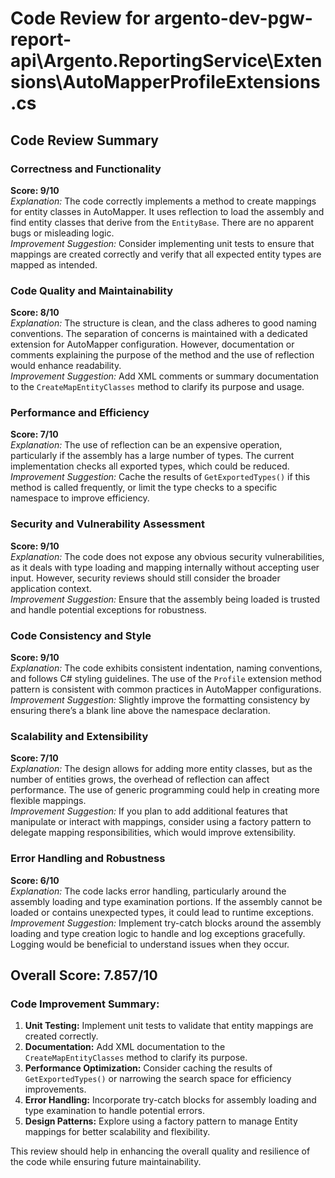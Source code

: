 # Code Review for argento-dev-pgw-report-api\Argento.ReportingService\Extensions\AutoMapperProfileExtensions.cs

## Code Review Summary

### Correctness and Functionality
**Score: 9/10**  
*Explanation:* The code correctly implements a method to create mappings for entity classes in AutoMapper. It uses reflection to load the assembly and find entity classes that derive from the `EntityBase`. There are no apparent bugs or misleading logic.  
*Improvement Suggestion:* Consider implementing unit tests to ensure that mappings are created correctly and verify that all expected entity types are mapped as intended.

### Code Quality and Maintainability
**Score: 8/10**  
*Explanation:* The structure is clean, and the class adheres to good naming conventions. The separation of concerns is maintained with a dedicated extension for AutoMapper configuration. However, documentation or comments explaining the purpose of the method and the use of reflection would enhance readability.  
*Improvement Suggestion:* Add XML comments or summary documentation to the `CreateMapEntityClasses` method to clarify its purpose and usage.

### Performance and Efficiency
**Score: 7/10**  
*Explanation:* The use of reflection can be an expensive operation, particularly if the assembly has a large number of types. The current implementation checks all exported types, which could be reduced.   
*Improvement Suggestion:* Cache the results of `GetExportedTypes()` if this method is called frequently, or limit the type checks to a specific namespace to improve efficiency.

### Security and Vulnerability Assessment
**Score: 9/10**  
*Explanation:* The code does not expose any obvious security vulnerabilities, as it deals with type loading and mapping internally without accepting user input. However, security reviews should still consider the broader application context.  
*Improvement Suggestion:* Ensure that the assembly being loaded is trusted and handle potential exceptions for robustness.

### Code Consistency and Style
**Score: 9/10**  
*Explanation:* The code exhibits consistent indentation, naming conventions, and follows C# styling guidelines. The use of the `Profile` extension method pattern is consistent with common practices in AutoMapper configurations.  
*Improvement Suggestion:* Slightly improve the formatting consistency by ensuring there’s a blank line above the namespace declaration.

### Scalability and Extensibility
**Score: 7/10**  
*Explanation:* The design allows for adding more entity classes, but as the number of entities grows, the overhead of reflection can affect performance. The use of generic programming could help in creating more flexible mappings.  
*Improvement Suggestion:* If you plan to add additional features that manipulate or interact with mappings, consider using a factory pattern to delegate mapping responsibilities, which would improve extensibility.

### Error Handling and Robustness
**Score: 6/10**  
*Explanation:* The code lacks error handling, particularly around the assembly loading and type examination portions. If the assembly cannot be loaded or contains unexpected types, it could lead to runtime exceptions.  
*Improvement Suggestion:* Implement try-catch blocks around the assembly loading and type creation logic to handle and log exceptions gracefully. Logging would be beneficial to understand issues when they occur.

## Overall Score: 7.857/10

### Code Improvement Summary:
1. **Unit Testing:** Implement unit tests to validate that entity mappings are created correctly.
2. **Documentation:** Add XML documentation to the `CreateMapEntityClasses` method to clarify its purpose.
3. **Performance Optimization:** Consider caching the results of `GetExportedTypes()` or narrowing the search space for efficiency improvements.
4. **Error Handling:** Incorporate try-catch blocks for assembly loading and type examination to handle potential errors.
5. **Design Patterns:** Explore using a factory pattern to manage Entity mappings for better scalability and flexibility. 

This review should help in enhancing the overall quality and resilience of the code while ensuring future maintainability.